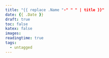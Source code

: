 ```yaml
---
title: "{{ replace .Name "-" " " | title }}"
date: {{ .Date }}
draft: true
toc: false
katex: false
images:
readingtime: true
tags:
  - untagged
---
```


